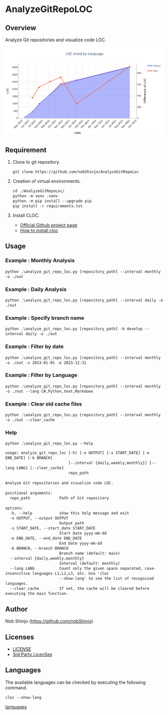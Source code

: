 # AnalyzeGitRepoLOC

## Overview

Analyze Git repositories and visualize code LOC.

![Analysis Example](./image/example.png)

## Requirement

1. Clone to git repository.

    ```shell
    git clone https://github.com/nobShinjo/AnalyzeGitRepoLoc
    ```

1. Creation of virtual environments.

    ```shell
    cd ./AnalyzeGitRepoLoc/
    python -m venv .venv
    python -m pip install --upgrade pip
    pip install -r requirements.txt
    ```

1. Install CLOC.

   - [Official Github project page](https://github.com/AlDanial/cloc)
   - [How to install cloc](https://github.com/AlDanial/cloc#install-via-package-manager)

## Usage

### Example : Monthly Analysis

  ```shell
  python .\analyze_git_repo_loc.py [repository_path] --interval monthly -o ./out 
  ```

### Example : Daily Analysis

  ```shell
  python .\analyze_git_repo_loc.py [repository_path] --interval daily -o ./out 
  ```

### Example : Specify branch name

  ```shell
  python .\analyze_git_repo_loc.py [repository_path] -b develop --interval daily -o ./out 
  ```

### Example : Filter by date

  ```shell
  python .\analyze_git_repo_loc.py [repository_path] --interval monthly -o ./out -s 2023-01-01 -e 2023-12-31
  ```

### Example : Filter by Language

  ```shell
  python .\analyze_git_repo_loc.py [repository_path] --interval monthly -o ./out --lang C#,Python,text,Markdown
  ```

### Example : Clear old cache files

  ```shell
  python .\analyze_git_repo_loc.py [repository_path] --interval monthly -o ./out --clear_cache
  ```

### Help

  ```shell
  python .\analyze_git_repo_loc.py --help
  ```

  ```text
  usage: analyze_git_repo_loc [-h] [-o OUTPUT] [-s START_DATE] [-e END_DATE] [-b BRANCH]
                              [--interval {daily,weekly,monthly}] [--lang LANG] [--clear_cache]
                              repo_path

  Analyze Git repositories and visualize code LOC.

  positional arguments:
    repo_path             Path of Git repository

  options:
    -h, --help            show this help message and exit
    -o OUTPUT, --output OUTPUT
                          Output path
    -s START_DATE, --start_date START_DATE
                          Start Date yyyy-mm-dd
    -e END_DATE, --end_date END_DATE
                          End Date yyyy-mm-dd
    -b BRANCH, --branch BRANCH
                          Branch name (default: main)
    --interval {daily,weekly,monthly}
                          Interval (default: monthly)
    --lang LANG           Count only the given space separated, case-insensitive languages L1,L2,L3, etc. Use 'cloc
                          --show-lang' to see the list of recognized languages.
    --clear_cache         If set, the cache will be cleared before executing the main function.
  ```

## Author

Nob Shinjo (<https://github.com/nobShinjo>)

## Licenses

- [LICENSE](./LICENSE)
- [3rd Party LicenSes](./3rdPartyLicenses.md)

## Languages

The available languages can be checked by executing the following command.

```shell
cloc --show-lang
```

[languages](./LANGUAGES.md)
